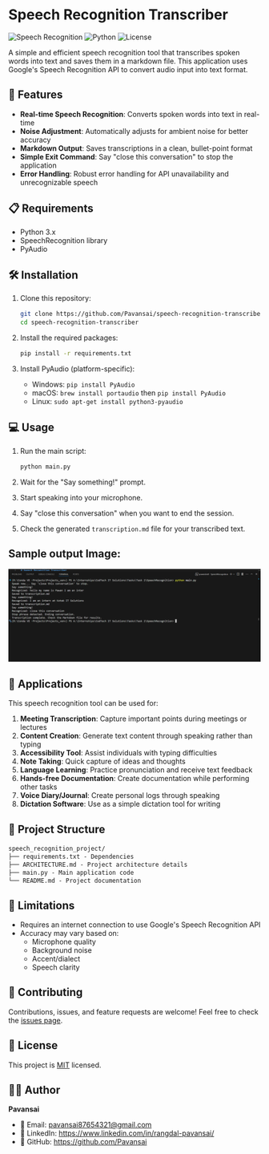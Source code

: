# Speech Recognition Transcriber

![Speech Recognition](https://img.shields.io/badge/Speech-Recognition-blue)
![Python](https://img.shields.io/badge/Python-3.x-brightgreen)
![License](https://img.shields.io/badge/License-MIT-yellow)

A simple and efficient speech recognition tool that transcribes spoken words into text and saves them in a markdown file. This application uses Google's Speech Recognition API to convert audio input into text format.

## 🌟 Features

- **Real-time Speech Recognition**: Converts spoken words into text in real-time
- **Noise Adjustment**: Automatically adjusts for ambient noise for better accuracy
- **Markdown Output**: Saves transcriptions in a clean, bullet-point format
- **Simple Exit Command**: Say "close this conversation" to stop the application
- **Error Handling**: Robust error handling for API unavailability and unrecognizable speech

## 📋 Requirements

- Python 3.x
- SpeechRecognition library
- PyAudio

## 🛠️ Installation

1. Clone this repository:
   ```bash
   git clone https://github.com/Pavansai/speech-recognition-transcriber.git
   cd speech-recognition-transcriber
   ```

2. Install the required packages:
   ```bash
   pip install -r requirements.txt
   ```

3. Install PyAudio (platform-specific):
   - Windows: `pip install PyAudio`
   - macOS: `brew install portaudio` then `pip install PyAudio`
   - Linux: `sudo apt-get install python3-pyaudio`

## 💻 Usage

1. Run the main script:
   ```bash
   python main.py
   ```

2. Wait for the "Say something!" prompt.

3. Start speaking into your microphone.

4. Say "close this conversation" when you want to end the session.

5. Check the generated `transcription.md` file for your transcribed text.


## Sample output Image:  
   <img src="output.png" alt="Speech-Recognition" width="600"/>

## 🚀 Applications

This speech recognition tool can be used for:

1. **Meeting Transcription**: Capture important points during meetings or lectures
2. **Content Creation**: Generate text content through speaking rather than typing
3. **Accessibility Tool**: Assist individuals with typing difficulties
4. **Note Taking**: Quick capture of ideas and thoughts
5. **Language Learning**: Practice pronunciation and receive text feedback
6. **Hands-free Documentation**: Create documentation while performing other tasks
7. **Voice Diary/Journal**: Create personal logs through speaking
8. **Dictation Software**: Use as a simple dictation tool for writing

## 📂 Project Structure

```
speech_recognition_project/
├── requirements.txt - Dependencies
├── ARCHITECTURE.md - Project architecture details
├── main.py - Main application code
└── README.md - Project documentation
```

## 🛑 Limitations

- Requires an internet connection to use Google's Speech Recognition API
- Accuracy may vary based on:
  - Microphone quality
  - Background noise
  - Accent/dialect
  - Speech clarity

## 🤝 Contributing

Contributions, issues, and feature requests are welcome! Feel free to check the [issues page](https://github.com/Pavansai20054/SPEEC-RECOGNITION-SYSTEM/issues).

## 📝 License

This project is [MIT](LICENSE) licensed.

## 👨‍💻 Author

**Pavansai**

- 📧 Email: pavansai87654321@gmail.com  
- 💼 LinkedIn: https://www.linkedin.com/in/rangdal-pavansai/  
- 🐙 GitHub: https://github.com/Pavansai
